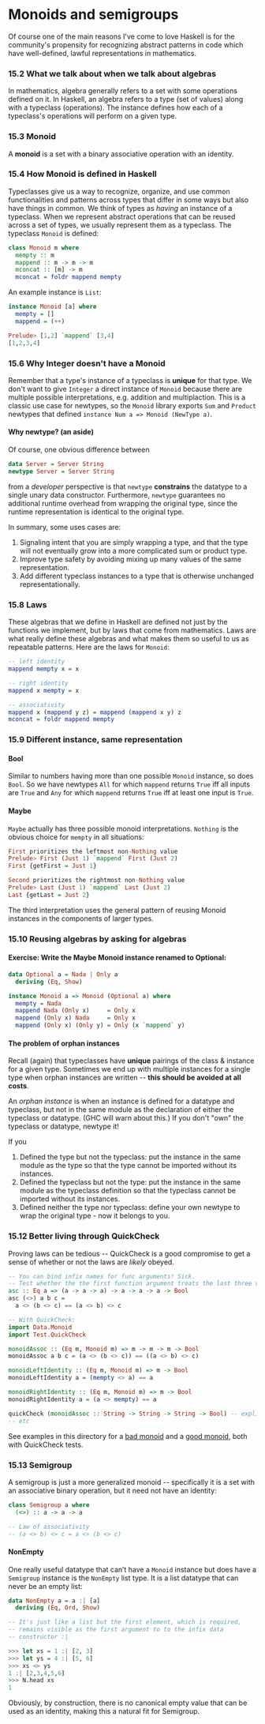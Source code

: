 # Monoids and semigroups
Of course one of the main reasons I've come to love Haskell is for the community's propensity for recognizing abstract patterns in code which have well-defined, lawful representations in mathematics.

### 15.2 What we talk about when we talk about algebras
In mathematics, algebra generally refers to a set with some operations defined on it. In Haskell, an algebra refers to a type (set of values) along with a typeclass (operations). The instance defines how each of a typeclass's operations will perform on a given type.

### 15.3 Monoid
A **monoid** is a set with a binary associative operation with an identity.

### 15.4 How Monoid is defined in Haskell
Typeclasses give us a way to recognize, organize, and use common functionalities and patterns across types that differ in some ways but also have things in common. We think of types as *having* an instance of a typeclass.  When we represent abstract operations that can be reused across a set of types, we usually represent them as a typeclass.  The typeclass `Monoid` is defined:
```haskell
class Monoid m where
  mempty :: m
  mappend :: m -> m -> m
  mconcat :: [m] -> m
  mconcat = foldr mappend mempty
```
An example instance is `List`:
```haskell
instance Monoid [a] where
  mempty = []
  mappend = (++)

Prelude> [1,2] `mappend` [3,4]
[1,2,3,4]
```

### 15.6 Why Integer doesn't have a Monoid
Remember that a type's instance of a typeclass is **unique** for that type. We don't want to give `Integer` a direct instance of `Monoid` because there are multiple possible interpretations, e.g. addition and multiplaction. This is a classic use case for newtypes, so the `Monoid` library exports `Sum` and `Product` newtypes that defined `instance Num a => Monoid (NewType a)`.

#### Why newtype? (an aside)
Of course, one obvious difference between
```haskell
data Server = Server String
newtype Server = Server String
```
from a *developer* perspective is that `newtype` **constrains** the datatype to a single unary data constructor. Furthermore, `newtype` guarantees no additional runtime overhead from wrapping the original type, since the runtime representation is identical to the original type.

In summary, some uses cases are:
1. Signaling intent that you are simply wrapping a type, and that the type will not eventually grow into a more complicated sum or product type.
2. Improve type safety by avoiding mixing up many values of the same representation.
3. Add different typeclass instances to a type that is otherwise unchanged representationally.

### 15.8 Laws
These algebras that we define in Haskell are defined not just by the functions we implement, but by laws that come from mathematics. Laws are what really define these algebras and what makes them so useful to us as repeatable patterns. Here are the laws for `Monoid`:
```haskell
-- left identity
mappend mempty x = x

-- right identity
mappend x mempty = x

-- associativity
mappend x (mappend y z) = mappend (mappend x y) z
mconcat = foldr mappend mempty
```

### 15.9 Different instance, same representation
#### Bool
Similar to numbers having more than one possible `Monoid` instance, so does `Bool`. So we have newtypes `All` for which `mappend` returns `True` iff all inputs are `True` and `Any` for which `mappend` returns `True` iff at least one input is `True`.

#### Maybe
`Maybe` actually has three possible monoid interpretations. `Nothing` is the obvious choice for `mempty` in all situations:
```haskell
First prioritizes the leftmost non-Nothing value
Prelude> First (Just 1) `mappend` First (Just 2)
First {getFirst = Just 1}

Second prioritizes the rightmost non-Nothing value
Prelude> Last (Just 1) `mappend` Last (Just 2)
Last {getLast = Just 2}
``` 
The third interpretation uses the general pattern of reusing Monoid instances in the components of larger types.

### 15.10 Reusing algebras by asking for algebras
#### Exercise: Write the Maybe Monoid instance renamed to Optional:
```haskell
data Optional a = Nada | Only a
  deriving (Eq, Show)

instance Monoid a => Monoid (Optional a) where
  mempty = Nada
  mappend Nada (Only x)     = Only x
  mappend (Only x) Nada     = Only x
  mappend (Only x) (Only y) = Only (x `mappend` y)
```

#### The problem of orphan instances
Recall (again) that typeclasses have **unique** pairings of the class & instance for a given type. Sometimes we end up with multiple instances for a single type when orphan instances are written -- **this should be avoided at all costs**.

An *orphan instance* is when an instance is defined for a datatype and typeclass, but not in the same module as the declaration of either the typeclass or datatype. (GHC will warn about this.) If you don't "own" the typeclass or datatype, newtype it!

If you
1. Defined the type but not the typeclass: put the instance in the same module as the type so that the type cannot be imported without its instances.
2. Defined the typeclass but not the type: put the instance in the same module as the typeclass definition so that the typeclass cannot be imported without its instances.
3. Defined neither the type nor typeclass: define your own newtype to wrap the original type - now it belongs to you.

### 15.12 Better living through QuickCheck
Proving laws can be tedious -- QuickCheck is a good compromise to get a sense of whether or not the laws are *likely* obeyed.
```haskell
-- You can bind infix names for func arguments! Sick.
-- Test whether the the first function argument treats the last three value arguments associatively.
asc :: Eq a => (a -> a -> a) -> a -> a -> a -> Bool
asc (<>) a b c =
  a <> (b <> c) == (a <> b) <> c

-- With QuickCheck:
import Data.Monoid
import Test.QuickCheck

monoidAssoc :: (Eq m, Monoid m) => m -> m -> m -> Bool
monoidAssoc a b c = (a <> (b <> c)) == ((a <> b) <> c)

monoidLeftIdentity :: (Eq m, Monoid m) => m -> Bool
monoidLeftIdentity a = (mempty <> a) == a

monoidRightIdentity :: (Eq m, Monoid m) => m -> Bool
monoidRightIdentity a = (a <> mempty) == a

quickCheck (monoidAssoc :: String -> String -> String -> Bool) -- explicit types
-- etc
```

See examples in this directory for a [bad monoid](./BadMonoid.hs) and a [good monoid](./AnotherMaybeMonoid.hs), both with QuickCheck tests.

### 15.13 Semigroup
A semigroup is just a more generalized monoid -- specifically it is a set with an associative binary operation, but it need not have an identity:
```haskell
class Semigroup a where
  (<>) :: a -> a -> a

-- Law of associativity
-- (a <> b) <> c = a <> (b <> c)
```

#### NonEmpty
One really useful datatype that can’t have a `Monoid` instance but does have a `Semigroup` instance is the `NonEmpty` list type. It is a list datatype that can never be an empty list:
```haskell
data NonEmpty a = a :| [a]
  deriving (Eq, Ord, Show)

-- It's just like a list but the first element, which is required,
-- remains visible as the first argument to to the infix data
-- constructor :|

>>> let xs = 1 :| [2, 3]
>>> let ys = 4 :| [5, 6]
>>> xs <> ys
1 :| [2,3,4,5,6]
>>> N.head xs
1
```
Obviously, by construction, there is no canonical empty value that can be used as an identity, making this a natural fit for Semigroup. 
